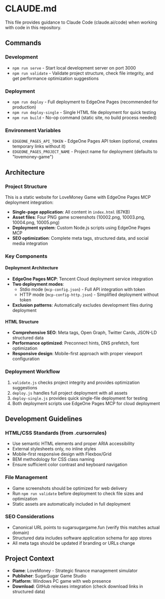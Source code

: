 # CLAUDE.md

This file provides guidance to Claude Code (claude.ai/code) when working with code in this repository.

## Commands

### Development
- `npm run serve` - Start local development server on port 3000
- `npm run validate` - Validate project structure, check file integrity, and get performance optimization suggestions

### Deployment
- `npm run deploy` - Full deployment to EdgeOne Pages (recommended for production)
- `npm run deploy-single` - Single HTML file deployment for quick testing
- `npm run build` - No-op command (static site, no build process needed)

### Environment Variables
- `EDGEONE_PAGES_API_TOKEN` - EdgeOne Pages API token (optional, creates temporary links without it)
- `EDGEONE_PAGES_PROJECT_NAME` - Project name for deployment (defaults to "lovemoney-game")

## Architecture

### Project Structure
This is a static website for LoveMoney Game with EdgeOne Pages MCP deployment integration:

- **Single-page application**: All content in `index.html` (67KB)
- **Asset files**: Four PNG game screenshots (10002.png, 10003.png, 10004.png, 10005.png)
- **Deployment system**: Custom Node.js scripts using EdgeOne Pages MCP
- **SEO optimization**: Complete meta tags, structured data, and social media integration

### Key Components

#### Deployment Architecture
- **EdgeOne Pages MCP**: Tencent Cloud deployment service integration
- **Two deployment modes**:
  - Stdio mode (`mcp-config.json`) - Full API integration with token
  - HTTP mode (`mcp-config-http.json`) - Simplified deployment without token
- **Exclusion patterns**: Automatically excludes development files during deployment

#### HTML Structure
- **Comprehensive SEO**: Meta tags, Open Graph, Twitter Cards, JSON-LD structured data
- **Performance optimized**: Preconnect hints, DNS prefetch, font optimization
- **Responsive design**: Mobile-first approach with proper viewport configuration

### Deployment Workflow
1. `validate.js` checks project integrity and provides optimization suggestions
2. `deploy.js` handles full project deployment with all assets
3. `deploy-single.js` provides quick single-file deployment for testing
4. Both deployment scripts use EdgeOne Pages MCP for cloud deployment

## Development Guidelines

### HTML/CSS Standards (from .cursorrules)
- Use semantic HTML elements and proper ARIA accessibility
- External stylesheets only, no inline styles
- Mobile-first responsive design with Flexbox/Grid
- BEM methodology for CSS class naming
- Ensure sufficient color contrast and keyboard navigation

### File Management
- Game screenshots should be optimized for web delivery
- Run `npm run validate` before deployment to check file sizes and optimization
- Static assets are automatically included in full deployment

### SEO Considerations
- Canonical URL points to sugarsugargame.fun (verify this matches actual domain)
- Structured data includes software application schema for app stores
- All meta tags should be updated if branding or URLs change

## Project Context
- **Game**: LoveMoney - Strategic finance management simulator
- **Publisher**: SugarSugar Game Studio
- **Platform**: Windows PC game with web presence
- **Download**: GitHub releases integration (check download links in structured data)